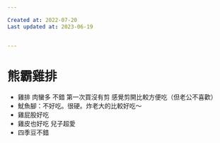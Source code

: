 ```yaml
---

Created at: 2022-07-20
Last updated at: 2023-06-19


---
```


# 熊霸雞排


* 雞排 肉蠻多 不錯 第一次買沒有剪 感覺剪開比較方便吃（但老公不喜歡）
* 魷魚腳：不好吃。很硬。炸老大的比較好吃～
* 雞屁股好吃
* 雞皮也好吃 兒子超愛
* 四季豆不錯

